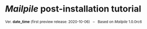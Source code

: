 
# *Mailpile* post-installation tutorial

<small>Ver. __date_time__ (first preview release: 2020-10-06)&nbsp;&nbsp; – &nbsp;&nbsp;Based on *Mailpile* 1.0.0rc6</small>  

<div class="lightblue_frame">

